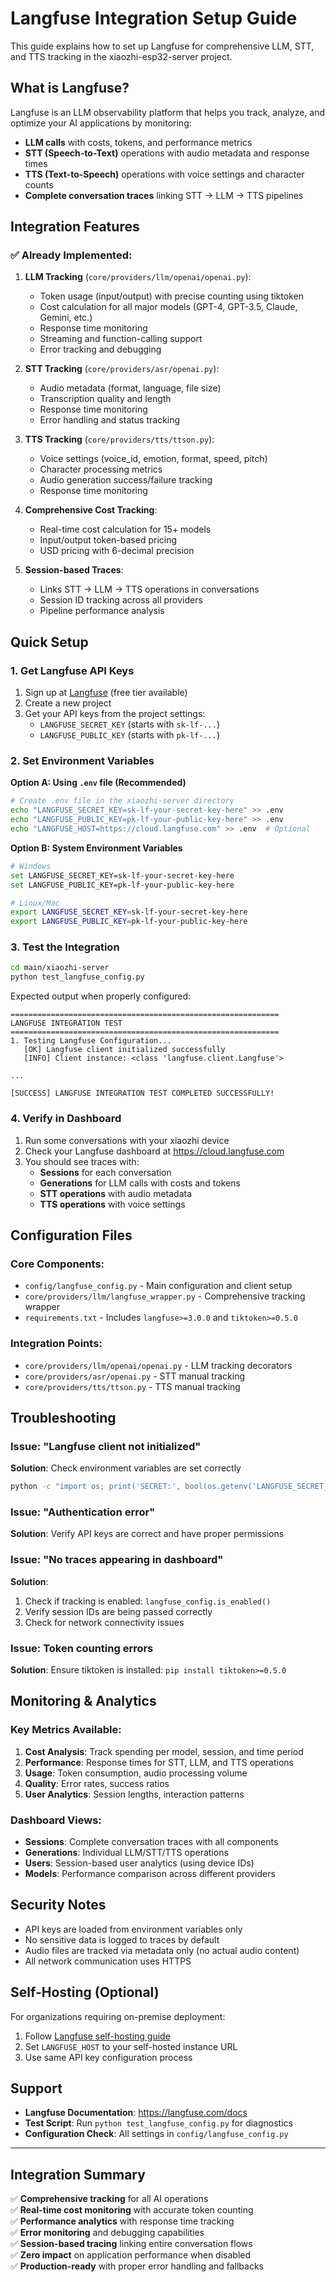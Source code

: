 # Langfuse Integration Setup Guide

This guide explains how to set up Langfuse for comprehensive LLM, STT, and TTS tracking in the xiaozhi-esp32-server project.

## What is Langfuse?

Langfuse is an LLM observability platform that helps you track, analyze, and optimize your AI applications by monitoring:
- **LLM calls** with costs, tokens, and performance metrics
- **STT (Speech-to-Text)** operations with audio metadata and response times
- **TTS (Text-to-Speech)** operations with voice settings and character counts
- **Complete conversation traces** linking STT → LLM → TTS pipelines

## Integration Features

### ✅ Already Implemented:

1. **LLM Tracking** (`core/providers/llm/openai/openai.py`):
   - Token usage (input/output) with precise counting using tiktoken
   - Cost calculation for all major models (GPT-4, GPT-3.5, Claude, Gemini, etc.)
   - Response time monitoring
   - Streaming and function-calling support
   - Error tracking and debugging

2. **STT Tracking** (`core/providers/asr/openai.py`):
   - Audio metadata (format, language, file size)
   - Transcription quality and length
   - Response time monitoring
   - Error handling and status tracking

3. **TTS Tracking** (`core/providers/tts/ttson.py`):
   - Voice settings (voice_id, emotion, format, speed, pitch)
   - Character processing metrics
   - Audio generation success/failure tracking
   - Response time monitoring

4. **Comprehensive Cost Tracking**:
   - Real-time cost calculation for 15+ models
   - Input/output token-based pricing
   - USD pricing with 6-decimal precision

5. **Session-based Traces**:
   - Links STT → LLM → TTS operations in conversations
   - Session ID tracking across all providers
   - Pipeline performance analysis

## Quick Setup

### 1. Get Langfuse API Keys

1. Sign up at [Langfuse](https://cloud.langfuse.com) (free tier available)
2. Create a new project
3. Get your API keys from the project settings:
   - `LANGFUSE_SECRET_KEY` (starts with `sk-lf-...`)
   - `LANGFUSE_PUBLIC_KEY` (starts with `pk-lf-...`)

### 2. Set Environment Variables

**Option A: Using `.env` file (Recommended)**
```bash
# Create .env file in the xiaozhi-server directory
echo "LANGFUSE_SECRET_KEY=sk-lf-your-secret-key-here" >> .env
echo "LANGFUSE_PUBLIC_KEY=pk-lf-your-public-key-here" >> .env
echo "LANGFUSE_HOST=https://cloud.langfuse.com" >> .env  # Optional
```

**Option B: System Environment Variables**
```bash
# Windows
set LANGFUSE_SECRET_KEY=sk-lf-your-secret-key-here
set LANGFUSE_PUBLIC_KEY=pk-lf-your-public-key-here

# Linux/Mac
export LANGFUSE_SECRET_KEY=sk-lf-your-secret-key-here
export LANGFUSE_PUBLIC_KEY=pk-lf-your-public-key-here
```

### 3. Test the Integration

```bash
cd main/xiaozhi-server
python test_langfuse_config.py
```

Expected output when properly configured:
```
============================================================
LANGFUSE INTEGRATION TEST
============================================================
1. Testing Langfuse Configuration...
   [OK] Langfuse client initialized successfully
   [INFO] Client instance: <class 'langfuse.client.Langfuse'>

...

[SUCCESS] LANGFUSE INTEGRATION TEST COMPLETED SUCCESSFULLY!
```

### 4. Verify in Dashboard

1. Run some conversations with your xiaozhi device
2. Check your Langfuse dashboard at https://cloud.langfuse.com
3. You should see traces with:
   - **Sessions** for each conversation
   - **Generations** for LLM calls with costs and tokens
   - **STT operations** with audio metadata
   - **TTS operations** with voice settings

## Configuration Files

### Core Components:
- `config/langfuse_config.py` - Main configuration and client setup
- `core/providers/llm/langfuse_wrapper.py` - Comprehensive tracking wrapper
- `requirements.txt` - Includes `langfuse>=3.0.0` and `tiktoken>=0.5.0`

### Integration Points:
- `core/providers/llm/openai/openai.py` - LLM tracking decorators
- `core/providers/asr/openai.py` - STT manual tracking
- `core/providers/tts/ttson.py` - TTS manual tracking

## Troubleshooting

### Issue: "Langfuse client not initialized"
**Solution**: Check environment variables are set correctly
```bash
python -c "import os; print('SECRET:', bool(os.getenv('LANGFUSE_SECRET_KEY'))); print('PUBLIC:', bool(os.getenv('LANGFUSE_PUBLIC_KEY')))"
```

### Issue: "Authentication error"
**Solution**: Verify API keys are correct and have proper permissions

### Issue: "No traces appearing in dashboard"
**Solution**: 
1. Check if tracking is enabled: `langfuse_config.is_enabled()`
2. Verify session IDs are being passed correctly
3. Check for network connectivity issues

### Issue: Token counting errors
**Solution**: Ensure tiktoken is installed: `pip install tiktoken>=0.5.0`

## Monitoring & Analytics

### Key Metrics Available:
1. **Cost Analysis**: Track spending per model, session, and time period
2. **Performance**: Response times for STT, LLM, and TTS operations
3. **Usage**: Token consumption, audio processing volume
4. **Quality**: Error rates, success ratios
5. **User Analytics**: Session lengths, interaction patterns

### Dashboard Views:
- **Sessions**: Complete conversation traces with all components
- **Generations**: Individual LLM/STT/TTS operations
- **Users**: Session-based user analytics (using device IDs)
- **Models**: Performance comparison across different providers

## Security Notes

- API keys are loaded from environment variables only
- No sensitive data is logged to traces by default
- Audio files are tracked via metadata only (no actual audio content)
- All network communication uses HTTPS

## Self-Hosting (Optional)

For organizations requiring on-premise deployment:
1. Follow [Langfuse self-hosting guide](https://langfuse.com/docs/deployment/self-host)
2. Set `LANGFUSE_HOST` to your self-hosted instance URL
3. Use same API key configuration process

## Support

- **Langfuse Documentation**: https://langfuse.com/docs
- **Test Script**: Run `python test_langfuse_config.py` for diagnostics
- **Configuration Check**: All settings in `config/langfuse_config.py`

---

## Integration Summary

✅ **Comprehensive tracking** for all AI operations  
✅ **Real-time cost monitoring** with accurate token counting  
✅ **Performance analytics** with response time tracking  
✅ **Error monitoring** and debugging capabilities  
✅ **Session-based tracing** linking entire conversation flows  
✅ **Zero impact** on application performance when disabled  
✅ **Production-ready** with proper error handling and fallbacks